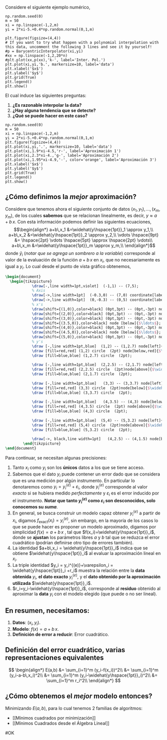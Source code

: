 Considere el siguiente ejemplo numérico,
```run-python
np.random.seed(0)
m = 50
xi = np.linspace(-1,2,m)
yi = 2*xi-5.+0.4*np.random.normal(0,1,m)

plt.figure(figsize=(4,4))
# If you want to try what happen with a polynomial interpolation with this data, uncomment the following 3 lines and see it by yourself!
#p = BarycentricInterpolator(xi,yi)
#xx = np.linspace(-1,2,20*n)
#plt.plot(xx,p(xx),'k-', label='Inter. Pol.')
plt.plot(xi,yi,'b.', markersize=10, label='data')
plt.xlabel('$x$')
plt.ylabel('$y$')
plt.grid(True)
plt.legend()
plt.show()
```

El cual induce las siguientes preguntas:
1. **¿Es razonable interpolar la data?**
2. **¿Hay alguna tendencia que se detecte?**
3. **¿Qué se puede hacer en este caso?**

```run-python
np.random.seed(0)
m = 50
xi = np.linspace(-1,2,m)
yi = 2*xi-5.+0.4*np.random.normal(0,1,m)
plt.figure(figsize=(4,4))
plt.plot(xi,yi,'.', markersize=10, label='data')
plt.plot(xi,1.9*xi-4.5,'r-', label='Aproximación 1')
plt.plot(xi,2.3*xi-4.,'g-', label='Aproximación 2')
plt.plot(xi,1.95*xi-4.9,'-', color='orange', label='Aproximación 3')
plt.xlabel('$x$')
plt.ylabel('$y$')
plt.grid(True)
plt.legend()
plt.show()
```

## ¿Cómo definimos la _mejor_ aproximación?
Considere que tenemos ahora el siguiente conjunto de datos $(x_{1},y_{1}),\dots,(x_m,y_m)$, de los cuales **sabemos** que se relacionan linealmente, es decir, $y \approx a+b\,x$. Con esta información podemos definir las siguientes ecuaciones,$$\begin{align*}
	a+b\,x_1 &=\widehat{y\hspace{1pt}}_1 \approx y_1,\\
	a+b\,x_2 &=\widehat{y\hspace{1pt}}_2 \approx y_2,\\
	\vdots \hspace{9pt} &= \hspace{2pt} \vdots \hspace{5pt} \approx \hspace{2pt} \vdots\\
	a+b\,x_m &=\widehat{y\hspace{1pt}}_m \approx y_m,\\
\end{align*}$$donde $\widehat{y}_i$ (_notar que se agrega un sombrero a la variable_) corresponde al valor de la evaluación de la función $a+b\,x$ en $x_i$, que no necesariamente es igual a $y_i$.
Lo cual desde el punto de vista gráfico obtenemos,
```tikz
\begin{document}
  \begin{tikzpicture}
            \draw[-,line width=1pt,violet]  (-1,1) -- (7,5);
            % Axis
            \draw[->,line width=1pt]  (-0.3,0) -- (7,0) coordinate[label = {below:$x$}] (xmax);
            \draw[->,line width=1pt]  (0,-0.3) -- (0,5) coordinate[label = {right:$y$}] (ymax); 
            % x's
            \draw[shift={(1,0)},color=black] (0pt,3pt) -- (0pt,-3pt) node [below]{$x_1$};
            \draw[shift={(2,0)},color=black] (0pt,3pt) -- (0pt,-3pt) node [below]{$x_2$};
            \draw[shift={(3,0)},color=black] (0pt,3pt) -- (0pt,-3pt) node [below]{$x_3$};
            \draw[shift={(3.5,0)},color=black] node [below]{$\ldots$};
            \draw[shift={(4,0)},color=black] (0pt,3pt) -- (0pt,-3pt) node [below]{$x_i$};
            \draw[shift={(4.5,0)},color=black] node [below]{$\ldots$};
            \draw[shift={(5,0)},color=black] (0pt,3pt) -- (0pt,-3pt) node [below]{$x_m$};
            % y's
            \draw [-,line width=1pt,blue]  (1,2) -- (1,2.7) node[left]{$y_1$};
            \draw [fill=red,red] (1,2) circle  (2pt) node[below,red]{$\widehat{y}_1$};
            \draw [fill=blue,blue] (1,2.7) circle  (2pt);
            
            \draw [-,line width=1pt,blue]  (2,2.5) -- (2,1.7) node[left]{$y_2$};
            \draw [fill=red,red] (2,2.5) circle  (2pt)node[above]{$\widehat{y}_2$};;
            \draw [fill=blue,blue] (2,1.7) circle  (2pt);
            
            \draw [-,line width=1pt,blue]   (3,3) -- (3,3.7) node[left]{$y_3$};
            \draw [fill=red,red] (3,3) circle  (2pt)node[below]{$\widehat{y}_3$};;
            \draw [fill=blue,blue] (3,3.7) circle  (2pt);
            
            \draw [-,line width=1pt,blue]   (4,3.5) -- (4,3) node[below]{$y_i$};
            \draw [fill=red,red] (4,3.5) circle  (2pt) node[above]{$\widehat{y}_i$};
            \draw [fill=blue,blue] (4,3) circle  (2pt);
            
            \draw [-,line width=1pt,blue]  (5,4) -- (5,3.2) node[left]{$y_m$};
            \draw [fill=red,red] (5,4) circle  (2pt)node[above]{$\widehat{y}_m$};
            \draw [fill=blue,blue] (5,3.2) circle  (2pt);
            
            \draw[->, black,line width=1pt]   (4,2.5) -- (4,1.5) node[below]{$a + b \cdot x_i=\widehat{y}_i \approx y_i$};
        \end{tikzpicture}
\end{document}
```
Para continuar, se necesitan algunas precisiones:
1. Tanto $x_i$ como $y_i$ son los **únicos** datos a los que se tiene acceso.
2. Sabemos que el dato $y_i$ puede contener un error dado que se considera que es una medición por algún instrumento. En particular lo denotaremos como $y_i=y_i^{(e)}+\varepsilon_i$, donde $y_i^{(e)}$ corresponde al valor _exacto_ si se hubiera medido _perfectamente_ y $\varepsilon_i$ es el error inducido por el instrumento. **Notar que tanto $y_i^{(e)}$ como $\varepsilon_i$ son desconocidos, solo conocemos su _suma_**.
3. En general, se busca construir un modelo capaz obtener $y_i^{(e)}$ a partir de $x_i$, digamos $f_{\text{exact}}(x_i)=y_i^{(e)}$, sin embargo, en la mayoría de los casos lo que se puede hacer es proponer un modelo aproximado, digamos por simplicidad $f(x)=a+b\,x$ , tal que $f(x_i)=\widehat{y\hspace{1pt}}_i$, donde se **ajustan** los parámetros libres $a$ y $b$ tal que se reduzca el error cuadrático (podrían definirse otro tipo de errores también).
4. La identidad $a+b\,x_i = \widehat{y\hspace{1pt}}_i$ indica que se obtiene $\widehat{y\hspace{1pt}}_i$ al evaluar la aproximación lineal en $x_i$.
5. La triple identidad $y_i = y_i^{(e)}+\varepsilon_i = \widehat{y\hspace{1pt}}_i +r_i$ muestra la relación entre la **data obtenida** $y_i$, **el dato exacto** $y_i^{(e)}$, y el **dato obtenido por la aproximación utilizada** $\widehat{y\hspace{1pt}}_i$.
6. $r_i=y_i-\widehat{y\hspace{1pt}}_i$, corresponde al **residuo** obtenido al aproximar la **data** $y_i$ con el modelo elegido (que puede o no ser lineal).
## En resumen, necesitamos:
1. **Datos**: $(x_i,y_i)$.
2. **Modelo**: $f(x)=a+b\,x$.
3. **Definición de error a reducir**: Error cuadrático.
## Definición del error cuadrático, varias representaciones equivalentes
$$
\begin{align*}
	E(a,b) &= \sum_{i=1}^m (y_i-f(x_i))^2\\
			&= \sum_{i=1}^m (y_i-a-b\,x_i)^2\\
			&= \sum_{i=1}^m (y_i-\widehat{y\hspace{1pt}}_i)^2\\
			&= \sum_{i=1}^m r_i^2\\
\end{align*}
$$
## ¿Cómo obtenemos el _mejor_ modelo entonces?
Minimizando $E(a,b)$, para lo cual tenemos 2 familias de algoritmos:
- [[Mínimos cuadrados por minimización]]
- [[Mínimos Cuadrados desde el Álgebra Lineal]] 

#OK